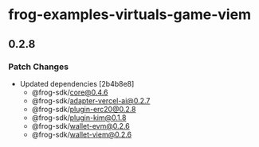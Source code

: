 # frog-examples-virtuals-game-viem

## 0.2.8

### Patch Changes

- Updated dependencies [2b4b8e8]
  - @frog-sdk/core@0.4.6
  - @frog-sdk/adapter-vercel-ai@0.2.7
  - @frog-sdk/plugin-erc20@0.2.8
  - @frog-sdk/plugin-kim@0.1.8
  - @frog-sdk/wallet-evm@0.2.6
  - @frog-sdk/wallet-viem@0.2.6
